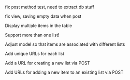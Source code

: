 fix post method test, need to extract db stuff

fix view, saving empty data when post

Display multiple items in the table

Support more than one list!

  Adjust model so that items are associated with different lists

  Add unique URLs for each list

  Add a URL for creating a new list via POST

  Add URLs for adding a new item to an existing list via POST
